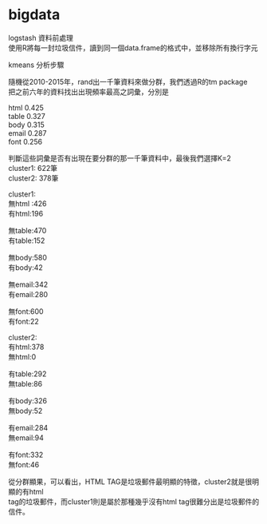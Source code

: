 # bigdata
logstash 資料前處理  <br />
使用R將每一封垃圾信件，讀到同一個data.frame的格式中，並移除所有換行字元 <br />

kmeans 分析步驟

隨機從2010-2015年，rand出一千筆資料來做分群，我們透過R的tm package <br />
把之前六年的資料找出出現頻率最高之詞彙，分別是

html    0.425<br />
table   0.327<br />
body   0.315<br />
email  0.287<br />
font     0.256<br />

判斷這些詞彙是否有出現在要分群的那一千筆資料中，最後我們選擇K=2<br />
cluster1: 622筆 <br />
cluster2: 378筆<br />

cluster1:<br />
無html :426<br />
有html:196<br />

無table:470<br />
有table:152<br />

無body:580<br />
有body:42<br />

無email:342<br />
有email:280<br />

無font:600<br />
有font:22<br />

cluster2:<br />
有html:378<br />
無html:0<br />

有table:292<br />
無table:86<br />

有body:326<br />
無body:52<br />

有email:284<br />
無email:94<br />

有font:332<br />
無font:46<br />

從分群顯果，可以看出，HTML TAG是垃圾郵件最明顯的特徵，cluster2就是很明顯的有html<br /> tag的垃圾郵件，而cluster1則是屬於那種幾乎沒有html tag很難分出是垃圾郵件的信件。
